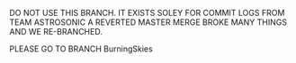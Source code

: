 DO NOT USE THIS BRANCH. IT EXISTS SOLEY FOR COMMIT LOGS FROM TEAM ASTROSONIC
A REVERTED MASTER MERGE BROKE MANY THINGS AND WE RE-BRANCHED.

PLEASE GO TO BRANCH BurningSkies